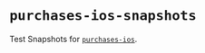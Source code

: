 # `purchases-ios-snapshots`

Test Snapshots for [`purchases-ios`](https://github.com/RevenueCat/purchases-ios).
